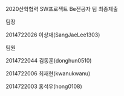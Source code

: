 2020산학협력 SW프로젝트 Be전공자 팀 최종제출

팀장

2014722026 이상재(SangJaeLee1303)

팀원

2014722044 김동훈(donghun0510)

2014722006 최재현(kwanukwanu)

2014722003 홍석우(hong0108)
